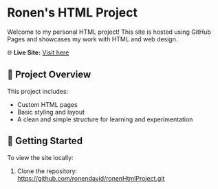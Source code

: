 # Ronen's HTML Project

Welcome to my personal HTML project! This site is hosted using GitHub Pages and showcases my work with HTML and web design.

🌐 **Live Site:** [Visit here](https://ronendavid.github.io/ronenHtmlProject/)

## 📁 Project Overview

This project includes:
- Custom HTML pages
- Basic styling and layout
- A clean and simple structure for learning and experimentation

## 🚀 Getting Started

To view the site locally:
1. Clone the repository: https://github.com/ronendavid/ronenHtmlProject.git
   ```bash
 
